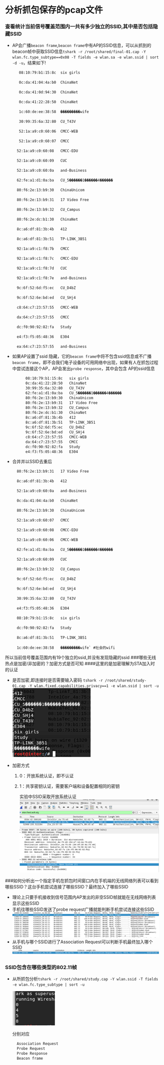 # 分析抓包保存的pcap文件 #




### 查看统计当前信号覆盖范围内一共有多少独立的SSID,其中是否包括隐藏SSID


- AP会广播`beacon frame`,`beacon frame`中有AP的SSID信息，可以从抓到的beacon帧中获取SSID信息`tshark -r /root/shared/final-01.cap -Y wlan.fc.type_subtype==0x08 -T fields -e wlan.sa -e wlan.ssid | sort -d -u`，结果如下!
 
	     08:10:79:b1:15:8c	six girls
	
	     0c:da:41:04:4a:b0	ChinaNet
	
	     0c:da:41:0d:94:30	ChinaNet

	     0c:da:41:22:28:50	ChinaNet
	
	     1c:60:de:ee:38:58	���������wife
	
	     30:99:35:6a:32:80	CU_T43V
	
	     52:1a:a9:c0:60:06	CMCC-WEB
	
	     52:1a:a9:c0:60:07	CMCC

		52:1a:a9:c0:60:08	CMCC-EDU
		
		52:1a:a9:c0:60:09	CUC
		
		52:1a:a9:c0:60:0a	and-Business
		
		62:fe:a1:d1:0a:ba	CU_5������1������4������
		
		80:f6:2e:13:b9:30	ChinaUnicom
		
		80:f6:2e:13:b9:31	17 Video Free
		
		80:f6:2e:13:b9:32	CU_Campus
		
		80:f6:2e:dc:b1:30	ChinaNet
		
		8c:a6:df:81:3b:4b	412
		
		8c:a6:df:81:3b:51	TP-LINK_3B51
		
		92:1a:a9:c1:f8:7b	CMCC
		
		92:1a:a9:c1:f8:7c	CMCC-EDU
		
		92:1a:a9:c1:f8:7d	CUC
		
		92:1a:a9:c1:f8:7e	and-Business
		
		9c:6f:52:6d:f5:ec	CU_D4bZ
		
		9c:6f:52:6e:bd:ed	CU_SHj4
		
		c8:64:c7:23:57:55	CMCC-WEB
		
		da:64:c7:23:57:55	CMCC
		
		dc:f0:90:92:82:fa	Study
		
		e4:f3:f5:05:48:36	E304
		
		ea:64:c7:23:57:55	and-Business


- 如果AP设置了ssid 隐藏，它的`beacon frame`中将不包含ssid信息或不广播`beacon frame`，即不会我们电子设备的可用网络中出现，如果有人在抓包过程中尝试连接这个AP，AP会发出`probe response`，其中会包含 AP的ssid信息

			08:10:79:b1:15:8c	six girls
			0c:da:41:22:28:50	ChinaNet
			30:99:35:6a:32:80	CU_T43V
			62:fe:a1:d1:0a:ba	CU_5������1������4������
			80:f6:2e:13:b9:30	ChinaUnicom
			80:f6:2e:13:b9:31	17 Video Free
			80:f6:2e:13:b9:32	CU_Campus
			80:f6:2e:dc:b1:30	ChinaNet
			8c:a6:df:81:3b:4b	412
			8c:a6:df:81:3b:51	TP-LINK_3B51
			9c:6f:52:6d:f5:ec	CU_D4bZ
			9c:6f:52:6e:bd:ed	CU_SHj4
			c8:64:c7:23:57:55	CMCC-WEB
			da:64:c7:23:57:55	CMCC
			dc:f0:90:92:82:fa	Study
			e4:f3:f5:05:48:36	E304

- 合并并以SSID去重后
		 
		80:f6:2e:13:b9:31	17 Video Free
		
		8c:a6:df:81:3b:4b	412
		
		52:1a:a9:c0:60:0a	and-Business
		
		0c:da:41:04:4a:b0	ChinaNet
		
		80:f6:2e:13:b9:30	ChinaUnicom
		
		52:1a:a9:c0:60:07	CMCC
		
		52:1a:a9:c0:60:08	CMCC-EDU
		
		52:1a:a9:c0:60:06	CMCC-WEB
		
		62:fe:a1:d1:0a:ba	CU_5������1������4������
		
		52:1a:a9:c0:60:09	CUC
		
		80:f6:2e:13:b9:32	CU_Campus
		
		9c:6f:52:6d:f5:ec	CU_D4bZ
		
		9c:6f:52:6e:bd:ed	CU_SHj4
		
		30:99:35:6a:32:80	CU_T43V
		
		e4:f3:f5:05:48:36	E304
		
		08:10:79:b1:15:8c	six girls
		
		dc:f0:90:92:82:fa	Study
		
		8c:a6:df:81:3b:51	TP-LINK_3B51
		
		1c:60:de:ee:38:58	���������wife` #社会的wifi

所以当前信号覆盖范围内有19个独立的ssid,并没有发现隐藏的ssid
###哪些无线热点是加密/非加密的？加密方式是否可知
####这里的是加密理解为STA加入时的认证
    
- 是否加密,即连接时是否需要输入密码 `tshark -r /root/shared/study-01.cap -Y wlan.fixed.capabilities.privacy==1 -e wlan.ssid | sort -u`![](im/cryp.png)
- 加密方式  


    1. 0：开放系统认证，即不认证
    2. 1：共享密钥认证，需要客户端和设备配置相同的密钥
    
       实验中SSID采取开放系统认证![](im/au.png)


###如何分析出一个指定手机在抓包时间窗口内在手机端的无线网络列表可以看到哪些SSID？这台手机尝试连接了哪些SSID？最终加入了哪些SSID
- 理论上只要手机接收到信号范围内AP发出的非空SSID帧就能在无线网络列表显示这些SSID
- 手机往哪些SSID发送了probe request广播就能判断手机尝试连接这些SSID![](im/Inkedprobe_request_LI.jpg)
- 从手机与哪个SSID进行了Association Request可以判断手机最终加入哪个SSID![](im/link.png)
### SSID包含在哪些类型的802.11帧
- 从所抓包分析`tshark -r /root/shared/study.cap -Y wlan.ssid -T fields -e wlan.fc.type_subtype | sort -u`
 
   ![](im/include_ssid.png)

   分别对应 


		Association Request
		Probe Request
		Probe Response
		Beacon frame
